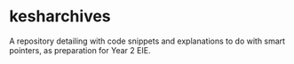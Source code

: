 # kesharchives
A repository detailing with code snippets and explanations to do with smart pointers, as preparation for Year 2 EIE.
